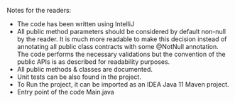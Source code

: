 Notes for the readers:

* The code has been written using IntelliJ
* All public method parameters should be considered by default non-null by the reader. It is much more readable to make
  this decision instead of annotating all public class contracts with some @NotNull annotation. The code performs the
  necessary validations but the convention of the public APIs is as described for readability purposes.
* All public methods & classes are documented.
* Unit tests can be also found in the project.
* To Run the project, it can be imported as an IDEA Java 11 Maven project.
* Entry point of the code Main.java
